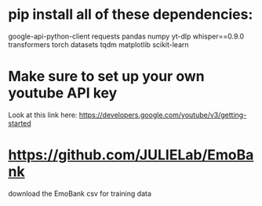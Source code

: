 # pip install all of these dependencies: 
google-api-python-client
requests
pandas
numpy
yt-dlp
whisper==0.9.0  
transformers
torch
datasets
tqdm
matplotlib
scikit-learn

# Make sure to set up your own youtube API key
Look at this link here: https://developers.google.com/youtube/v3/getting-started

# https://github.com/JULIELab/EmoBank
download the EmoBank csv for training data 

